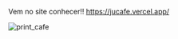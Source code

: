 Vem no site conhecer!! 
https://jucafe.vercel.app/

![print_cafe](https://github.com/user-attachments/assets/b2286791-2839-465c-a20d-8aeb169a5ab5)

